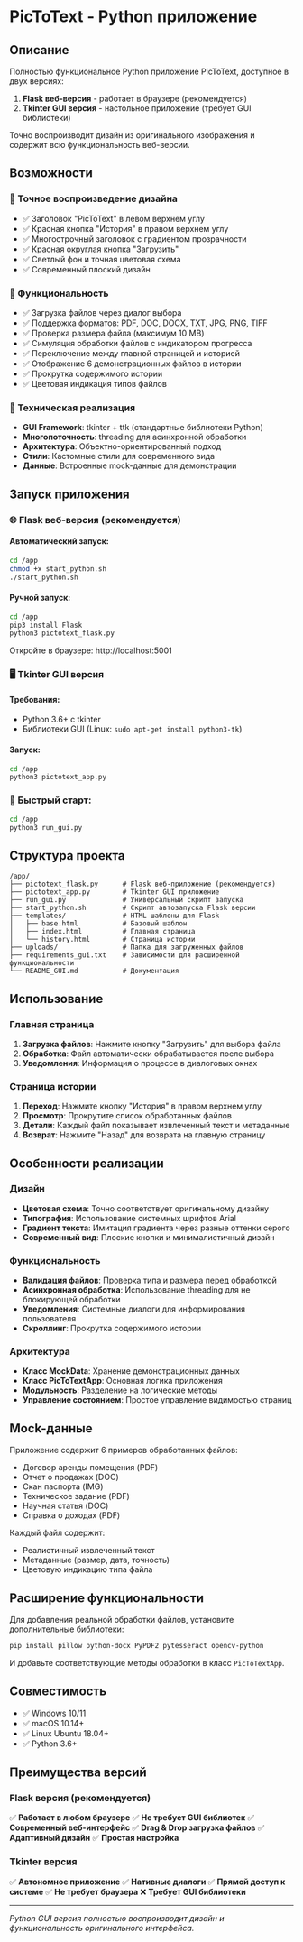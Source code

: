 # PicToText - Python приложение

## Описание
Полностью функциональное Python приложение PicToText, доступное в двух версиях:
1. **Flask веб-версия** - работает в браузере (рекомендуется)
2. **Tkinter GUI версия** - настольное приложение (требует GUI библиотеки)

Точно воспроизводит дизайн из оригинального изображения и содержит всю функциональность веб-версии.

## Возможности

### 🎨 Точное воспроизведение дизайна
- ✅ Заголовок "PicToText" в левом верхнем углу
- ✅ Красная кнопка "История" в правом верхнем углу
- ✅ Многострочный заголовок с градиентом прозрачности
- ✅ Красная округлая кнопка "Загрузить"
- ✅ Светлый фон и точная цветовая схема
- ✅ Современный плоский дизайн

### 📁 Функциональность
- ✅ Загрузка файлов через диалог выбора
- ✅ Поддержка форматов: PDF, DOC, DOCX, TXT, JPG, PNG, TIFF
- ✅ Проверка размера файла (максимум 10 MB)
- ✅ Симуляция обработки файлов с индикатором прогресса
- ✅ Переключение между главной страницей и историей
- ✅ Отображение 6 демонстрационных файлов в истории
- ✅ Прокрутка содержимого истории
- ✅ Цветовая индикация типов файлов

### 🔧 Техническая реализация
- **GUI Framework**: tkinter + ttk (стандартные библиотеки Python)
- **Многопоточность**: threading для асинхронной обработки
- **Архитектура**: Объектно-ориентированный подход
- **Стили**: Кастомные стили для современного вида
- **Данные**: Встроенные mock-данные для демонстрации

## Запуск приложения

### 🌐 Flask веб-версия (рекомендуется)

#### Автоматический запуск:
```bash
cd /app
chmod +x start_python.sh
./start_python.sh
```

#### Ручной запуск:
```bash
cd /app
pip3 install Flask
python3 pictotext_flask.py
```

Откройте в браузере: http://localhost:5001

### 🖥️ Tkinter GUI версия

#### Требования:
- Python 3.6+ с tkinter
- Библиотеки GUI (Linux: `sudo apt-get install python3-tk`)

#### Запуск:
```bash
cd /app
python3 pictotext_app.py
```

### 🚀 Быстрый старт:
```bash
cd /app
python3 run_gui.py
```

## Структура проекта

```
/app/
├── pictotext_flask.py      # Flask веб-приложение (рекомендуется)
├── pictotext_app.py        # Tkinter GUI приложение
├── run_gui.py              # Универсальный скрипт запуска
├── start_python.sh         # Скрипт автозапуска Flask версии
├── templates/              # HTML шаблоны для Flask
│   ├── base.html           # Базовый шаблон
│   ├── index.html          # Главная страница
│   └── history.html        # Страница истории
├── uploads/                # Папка для загруженных файлов
├── requirements_gui.txt    # Зависимости для расширенной функциональности
└── README_GUI.md           # Документация
```

## Использование

### Главная страница
1. **Загрузка файлов**: Нажмите кнопку "Загрузить" для выбора файла
2. **Обработка**: Файл автоматически обрабатывается после выбора
3. **Уведомления**: Информация о процессе в диалоговых окнах

### Страница истории
1. **Переход**: Нажмите кнопку "История" в правом верхнем углу
2. **Просмотр**: Прокрутите список обработанных файлов
3. **Детали**: Каждый файл показывает извлеченный текст и метаданные
4. **Возврат**: Нажмите "Назад" для возврата на главную страницу

## Особенности реализации

### Дизайн
- **Цветовая схема**: Точно соответствует оригинальному дизайну
- **Типография**: Использование системных шрифтов Arial
- **Градиент текста**: Имитация градиента через разные оттенки серого
- **Современный вид**: Плоские кнопки и минималистичный дизайн

### Функциональность
- **Валидация файлов**: Проверка типа и размера перед обработкой
- **Асинхронная обработка**: Использование threading для не блокирующей обработки
- **Уведомления**: Системные диалоги для информирования пользователя
- **Скроллинг**: Прокрутка содержимого истории

### Архитектура
- **Класс MockData**: Хранение демонстрационных данных
- **Класс PicToTextApp**: Основная логика приложения
- **Модульность**: Разделение на логические методы
- **Управление состоянием**: Простое управление видимостью страниц

## Mock-данные

Приложение содержит 6 примеров обработанных файлов:
- Договор аренды помещения (PDF)
- Отчет о продажах (DOC)
- Скан паспорта (IMG)
- Техническое задание (PDF)
- Научная статья (DOC)
- Справка о доходах (PDF)

Каждый файл содержит:
- Реалистичный извлеченный текст
- Метаданные (размер, дата, точность)
- Цветовую индикацию типа файла

## Расширение функциональности

Для добавления реальной обработки файлов, установите дополнительные библиотеки:

```bash
pip install pillow python-docx PyPDF2 pytesseract opencv-python
```

И добавьте соответствующие методы обработки в класс `PicToTextApp`.

## Совместимость

- ✅ Windows 10/11
- ✅ macOS 10.14+
- ✅ Linux Ubuntu 18.04+
- ✅ Python 3.6+

## Преимущества версий

### Flask версия (рекомендуется)
✅ **Работает в любом браузере**
✅ **Не требует GUI библиотек**
✅ **Современный веб-интерфейс**
✅ **Drag & Drop загрузка файлов**
✅ **Адаптивный дизайн**
✅ **Простая настройка**

### Tkinter версия
✅ **Автономное приложение**
✅ **Нативные диалоги**
✅ **Прямой доступ к системе**
✅ **Не требует браузера**
❌ **Требует GUI библиотеки**

---

*Python GUI версия полностью воспроизводит дизайн и функциональность оригинального интерфейса.*